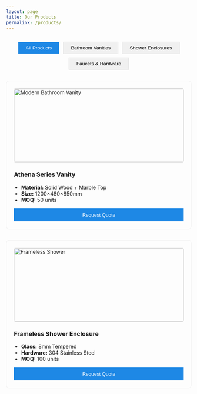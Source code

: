 ```yaml
---
layout: page
title: Our Products
permalink: /products/
---
```


<div class="product-filters">
  <button class="filter-btn active" data-filter="all">All Products</button>
  <button class="filter-btn" data-filter="vanity">Bathroom Vanities</button>
  <button class="filter-btn" data-filter="shower">Shower Enclosures</button>
  <button class="filter-btn" data-filter="faucet">Faucets & Hardware</button>
</div>

<div class="product-grid">
  <!-- Product 1 -->
  <div class="product-card" data-category="vanity">
    <img src="https://example.com/vanity-1.jpg" alt="Modern Bathroom Vanity">
    <h3>Athena Series Vanity</h3>
    <ul class="product-specs">
      <li><strong>Material:</strong> Solid Wood + Marble Top</li>
      <li><strong>Size:</strong> 1200×480×850mm</li>
      <li><strong>MOQ:</strong> 50 units</li>
    </ul>
    <button class="inquiry-btn" data-product="Athena Vanity">Request Quote</button>
  </div>
  
  <!-- Product 2 -->
  <div class="product-card" data-category="shower">
    <img src="https://example.com/shower-1.jpg" alt="Frameless Shower">
    <h3>Frameless Shower Enclosure</h3>
    <ul class="product-specs">
      <li><strong>Glass:</strong> 8mm Tempered</li>
      <li><strong>Hardware:</strong> 304 Stainless Steel</li>
      <li><strong>MOQ:</strong> 100 units</li>
    </ul>
    <button class="inquiry-btn" data-product="Frameless Shower">Request Quote</button>
  </div>
</div>

<style>
  .product-filters {
    display: flex;
    flex-wrap: wrap;
    gap: 10px;
    margin: 30px 0;
    justify-content: center;
  }
  .filter-btn {
    background: #f0f0f0;
    border: 1px solid #ddd;
    padding: 8px 20px;
    cursor: pointer;
  }
  .filter-btn.active {
    background: #1e88e5;
    color: white;
  }
  
  .product-grid {
    display: grid;
    grid-template-columns: repeat(auto-fill, minmax(300px, 1fr));
    gap: 30px;
    margin-top: 30px;
  }
  .product-card {
    border: 1px solid #eee;
    padding: 20px;
    border-radius: 8px;
    transition: transform 0.3s;
  }
  .product-card:hover {
    transform: translateY(-5px);
    box-shadow: 0 10px 20px rgba(0,0,0,0.1);
  }
  .product-card img {
    width: 100%;
    height: 200px;
    object-fit: cover;
    border-radius: 4px;
  }
  .product-specs {
    margin: 15px 0;
    padding-left: 20px;
    font-size: 14px;
  }
  .inquiry-btn {
    background: #1e88e5;
    color: white;
    border: none;
    padding: 10px 15px;
    width: 100%;
    cursor: pointer;
  }
</style>

<script>
  // Product filtering
  document.querySelectorAll('.filter-btn').forEach(button => {
    button.addEventListener('click', () => {
      // Update active button
      document.querySelectorAll('.filter-btn').forEach(btn => {
        btn.classList.remove('active');
      });
      button.classList.add('active');
      
      // Filter products
      const category = button.dataset.filter;
      document.querySelectorAll('.product-card').forEach(product => {
        if (category === 'all' || product.dataset.category === category) {
          product.style.display = 'block';
        } else {
          product.style.display = 'none';
        }
      });
    });
  });
  
  // Inquiry buttons
  document.querySelectorAll('.inquiry-btn').forEach(button => {
    button.addEventListener('click', () => {
      const productName = button.dataset.product;
      window.location.href = `/contact?product=${encodeURIComponent(productName)}`;
    });
  });
</script>
